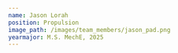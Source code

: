 ```yaml
---
name: Jason Lorah
position: Propulsion
image_path: /images/team_members/jason_pad.png
yearmajor: M.S. MechE, 2025
---
```

